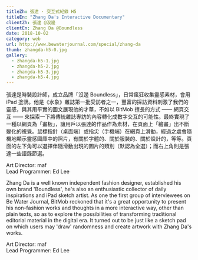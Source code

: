 ```yaml
---
titleZh: 張達 · 交互式紀錄 H5
titleEn: "Zhang Da's Interactive Documentary"
clientZh: 張達 @沒邊
clientEn: Zhang Da @Boundless
date: 2018-10-02
category: web
url: http://www.bewaterjournal.com/special/zhang-da
thumb: zhangda-h5-0.jpg
gallery:
  - zhangda-h5-1.jpg
  - zhangda-h5-2.jpg
  - zhangda-h5-3.jpg
  - zhangda-h5-4.jpg
---
```


張達是時裝設計師，成立品牌「沒邊 Boundless」，日常瘋狂收集靈感素材，會用 iPad 塗鴉。他是《水象》雜誌第一批受訪者之一，豐富的採訪資料刺激了我們的靈感，與其用平實的圖文展現他的才華，不如以 BitMob 擅長的方式 —— 網頁交互 —— 來探索一下將傳統雜誌專訪的內容轉化成數字交互的可能性。最終實現了一種以網頁為「畫板」，讓用戶以張達的作品作為素材，在頁面上「繪畫」出不斷變化的視覺。鼠標指針（桌面端）或指尖（手機端）在網頁上滑動，經過之處會隨機地顯示靈感圖庫中的照片，有關於字體的、關於服裝的、關於設計的，等等。頁面的左下角可以選擇伴隨滑動出現的圖片的類別（默認為全選）；而右上角則是張達一些語錄節選。

Art Director: maf<br/>
Lead Programmer: Ed Lee

<!-- lang -->

Zhang Da is a well known independent fashion designer, established his own brand 'Boundless', he's also an enthusiastic collector of daily inspirations and iPad sketch artist. As one the first group of interviewees on Be Water Journal, BitMob reckoned that it's a great opportunity to present his non-fashion works and thoughts in a more interactive way, other than plain texts, so as to explore the possibilities of transforming traditional editorial material in the digital era. It turned out to be just like a sketch pad on which users may 'draw' randomness and create artwork with Zhang Da's works.

Art Director: maf<br/>
Lead Programmer: Ed Lee
